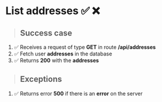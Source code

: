 # List addresses ✅ ❌

> ## Success case

01. ✅ Receives a request of type **GET** in route **/api/addresses**
00. ✅ Fetch user **addresses** in the database
00. ✅ Returns **200** with the **addresses**

> ## Exceptions

01. ✅ Returns error **500** if there is an **error** on the server
